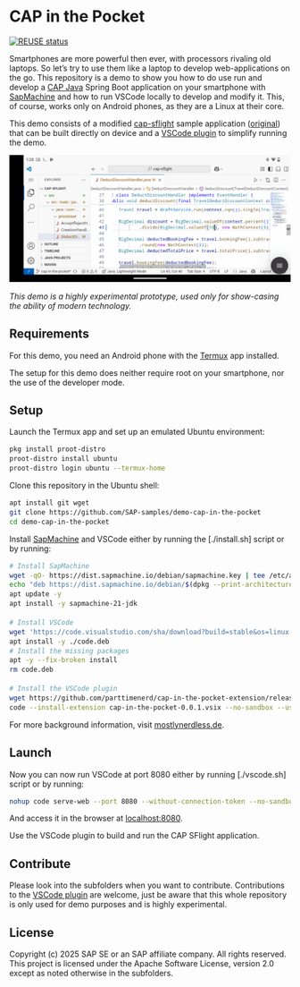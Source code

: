 # CAP in the Pocket

[![REUSE status](https://api.reuse.software/badge/github.com/SAP-samples/demo-cap-in-the-pocket)](https://api.reuse.software/info/github.com/SAP-samples/demo-cap-in-the-pocket)

Smartphones are more powerful then ever, with processors rivaling old laptops. So let’s try to use them like a laptop to develop web-applications on the go. This repository is a demo to show you how to do use run and develop a [CAP Java](https://cap.cloud.sap/docs/java/) Spring Boot application on your smartphone with [SapMachine](https://sapmachine.io) and how to run VSCode locally to develop and modify it. This, of course, works only on Android phones, as they are a Linux at their core.

This demo consists of a modified [cap-sflight](./cap-flight) sample application ([original](https://github.com/SAP-samples/cap-sflight))
that can be built directly on device and a [VSCode plugin](./vscode-plugin/) to
simplify running the demo.

![](./media/image.png)

_This demo is a highly experimental prototype, used only for show-casing the ability of modern technology._

## Requirements

For this demo, you need an Android phone with the [Termux](https://termux.dev) app
installed.

The setup for this demo does neither require root on your smartphone, nor the use
of the developer mode.

## Setup

Launch the Termux app and set up an emulated Ubuntu environment:

```sh
pkg install proot-distro
proot-distro install ubuntu
proot-distro login ubuntu --termux-home
```

Clone this repository in the Ubuntu shell:

```sh
apt install git wget
git clone https://github.com/SAP-samples/demo-cap-in-the-pocket
cd demo-cap-in-the-pocket
```

Install [SapMachine](https://sapmachine.io) and VSCode either by running
the [./install.sh] script or by running:

```sh
# Install SapMachine
wget -qO- https://dist.sapmachine.io/debian/sapmachine.key | tee /etc/apt/trusted.gpg.d/sapmachine.asc > /dev/null
echo "deb https://dist.sapmachine.io/debian/$(dpkg --print-architecture)/ ./" | tee /etc/apt/sources.list.d/sapmachine.list > /dev/null
apt update -y
apt install -y sapmachine-21-jdk

# Install VSCode
wget 'https://code.visualstudio.com/sha/download?build=stable&os=linux-deb-arm64' -O code.deb
apt install -y ./code.deb
# Install the missing packages
apt -y --fix-broken install
rm code.deb

# Install the VSCode plugin
wget https://github.com/parttimenerd/cap-in-the-pocket-extension/releases/download/snapshot/cap-in-the-pocket-0.0.1.vsix .
code --install-extension cap-in-the-pocket-0.0.1.vsix --no-sandbox --user-data-dir ~
```

For more background information, visit [mostlynerdless.de](https://mostlynerdless.de/blog/2025/05/09/cap-in-the-pocket-developing-java-applications-on-your-phone/).

## Launch

Now you can now run VSCode at port 8080 either by running [./vscode.sh] script
or by running:

```sh
nohup code serve-web --port 8080 --without-connection-token --no-sandbox --user-data-dir ~ & 
```

And access it in the browser at [localhost:8080](localhost:8080).

Use the VSCode plugin to build and run the CAP SFlight application.

## Contribute

Please look into the subfolders when you want to contribute.
Contributions to the [VSCode plugin](./vscode-plugin/) are welcome,
just be aware that this whole repository is only used for demo
purposes and is highly experimental.


## License
Copyright (c) 2025 SAP SE or an SAP affiliate company. All rights reserved. This project is licensed under the Apache Software License, version 2.0 except as noted otherwise in the subfolders.
